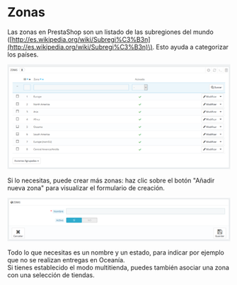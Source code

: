 # Zonas

Las zonas en PrestaShop son un listado de las subregiones del mundo \([http://es.wikipedia.org/wiki/Subregi%C3%B3n](http://es.wikipedia.org/wiki/Subregi%C3%B3n)\). Esto ayuda a categorizar los países.

![](../../../../.gitbook/assets/54265354.png)

Si lo necesitas, puede crear más zonas: haz clic sobre el botón "Añadir nueva zona" para visualizar el formulario de creación.

![](../../../../.gitbook/assets/54265356.png)

Todo lo que necesitas es un nombre y un estado, para indicar por ejemplo que no se realizan entregas en Oceanía.  
Si tienes establecido el modo multitienda, puedes también asociar una zona con una selección de tiendas.


